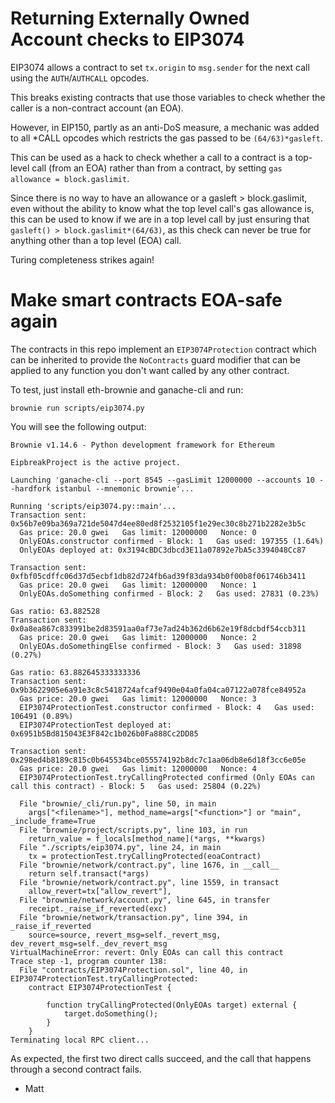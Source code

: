 # Returning Externally Owned Account checks to EIP3074

EIP3074 allows a contract to set `tx.origin` to `msg.sender` for the next call
using the `AUTH`/`AUTHCALL` opcodes.

This breaks existing contracts that use those variables to check whether the
caller is a non-contract account (an EOA).

However, in EIP150, partly as an anti-DoS measure, a mechanic was added to all
\*CALL opcodes which restricts the gas passed to be `(64/63)*gasleft`.

This can be used as a hack to check whether a call to a contract is a top-level
call (from an EOA) rather than from a contract, by setting `gas allowance =
block.gaslimit`.

Since there is no way to have an allowance or a gasleft > block.gaslimit, even
without the ability to know what the top level call's gas allowance is, this
can be used to know if we are in a top level call by just ensuring that
`gasleft() > block.gaslimit*(64/63)`, as this check can never be true for
anything other than a top level (EOA) call.

Turing completeness strikes again!

# Make smart contracts EOA-safe again

The contracts in this repo implement an `EIP3074Protection` contract which can
be inherited to provide the `NoContracts` guard modifier that can be applied to
any function you don't want called by any other contract.

To test, just install eth-brownie and ganache-cli and run:

`brownie run scripts/eip3074.py`

You will see the following output:

```
Brownie v1.14.6 - Python development framework for Ethereum

EipbreakProject is the active project.

Launching 'ganache-cli --port 8545 --gasLimit 12000000 --accounts 10 --hardfork istanbul --mnemonic brownie'...

Running 'scripts/eip3074.py::main'...
Transaction sent: 0x56b7e09ba369a721de5047d4ee80ed8f2532105f1e29ec30c8b271b2282e3b5c
  Gas price: 20.0 gwei   Gas limit: 12000000   Nonce: 0
  OnlyEOAs.constructor confirmed - Block: 1   Gas used: 197355 (1.64%)
  OnlyEOAs deployed at: 0x3194cBDC3dbcd3E11a07892e7bA5c3394048Cc87

Transaction sent: 0xfbf05cdffc06d37d5ecbf1db82d724fb6ad39f83da934b0f00b8f061746b3411
  Gas price: 20.0 gwei   Gas limit: 12000000   Nonce: 1
  OnlyEOAs.doSomething confirmed - Block: 2   Gas used: 27831 (0.23%)

Gas ratio: 63.882528
Transaction sent: 0x0a8ea867c833991be2d83591aa0af73e7ad24b362d6b62e19f8dcbdf54ccb311
  Gas price: 20.0 gwei   Gas limit: 12000000   Nonce: 2
  OnlyEOAs.doSomethingElse confirmed - Block: 3   Gas used: 31898 (0.27%)

Gas ratio: 63.882645333333336
Transaction sent: 0x9b3622905e6a91e3c8c5418724afcaf9490e04a0fa04ca07122a078fce84952a
  Gas price: 20.0 gwei   Gas limit: 12000000   Nonce: 3
  EIP3074ProtectionTest.constructor confirmed - Block: 4   Gas used: 106491 (0.89%)
  EIP3074ProtectionTest deployed at: 0x6951b5Bd815043E3F842c1b026b0Fa888Cc2DD85

Transaction sent: 0x298ed4b8189c815c0b645534bce055574192b8dc7c1aa06db8e6d18f3cc6e05e
  Gas price: 20.0 gwei   Gas limit: 12000000   Nonce: 4
  EIP3074ProtectionTest.tryCallingProtected confirmed (Only EOAs can call this contract) - Block: 5   Gas used: 25804 (0.22%)

  File "brownie/_cli/run.py", line 50, in main
    args["<filename>"], method_name=args["<function>"] or "main", _include_frame=True
  File "brownie/project/scripts.py", line 103, in run
    return_value = f_locals[method_name](*args, **kwargs)
  File "./scripts/eip3074.py", line 24, in main
    tx = protectionTest.tryCallingProtected(eoaContract)
  File "brownie/network/contract.py", line 1676, in __call__
    return self.transact(*args)
  File "brownie/network/contract.py", line 1559, in transact
    allow_revert=tx["allow_revert"],
  File "brownie/network/account.py", line 645, in transfer
    receipt._raise_if_reverted(exc)
  File "brownie/network/transaction.py", line 394, in _raise_if_reverted
    source=source, revert_msg=self._revert_msg, dev_revert_msg=self._dev_revert_msg
VirtualMachineError: revert: Only EOAs can call this contract
Trace step -1, program counter 138:
  File "contracts/EIP3074Protection.sol", line 40, in EIP3074ProtectionTest.tryCallingProtected:    
    contract EIP3074ProtectionTest {

        function tryCallingProtected(OnlyEOAs target) external {
            target.doSomething();
        }
    }
Terminating local RPC client...

```

As expected, the first two direct calls succeed, and the call that happens
through a second contract fails.

- Matt

